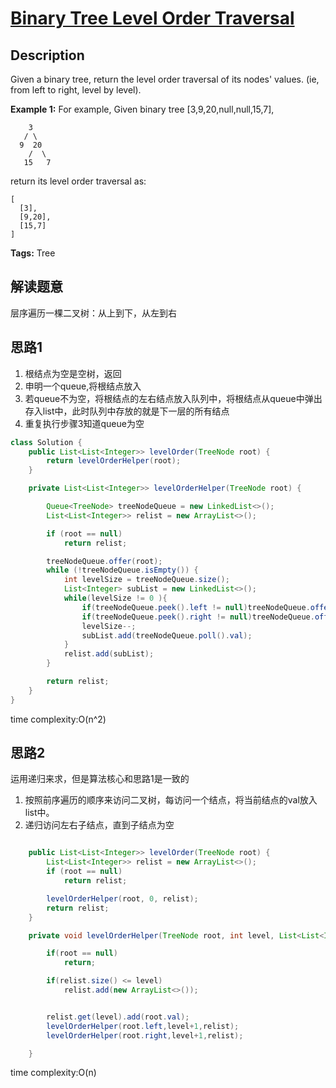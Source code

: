 # [Binary Tree Level Order Traversal][title]

## Description
Given a binary tree, return the level order traversal of its nodes' values. (ie, from left to right, level by level).

**Example 1:**
For example, Given binary tree [3,9,20,null,null,15,7],
```
	3
   / \
  9  20
    /  \
   15   7
```
return its level order traversal as:
```
[
  [3],
  [9,20],
  [15,7]
]
```

**Tags:** Tree

## 解读题意
层序遍历一棵二叉树：从上到下，从左到右

## 思路1 
1. 根结点为空是空树，返回
2. 申明一个queue,将根结点放入
3. 若queue不为空，将根结点的左右结点放入队列中，将根结点从queue中弹出存入list中，此时队列中存放的就是下一层的所有结点
4. 重复执行步骤3知道queue为空

```java
class Solution {
    public List<List<Integer>> levelOrder(TreeNode root) {
        return levelOrderHelper(root);
    }

    private List<List<Integer>> levelOrderHelper(TreeNode root) {

        Queue<TreeNode> treeNodeQueue = new LinkedList<>();
        List<List<Integer>> relist = new ArrayList<>();

        if (root == null)
            return relist;

        treeNodeQueue.offer(root);
        while (!treeNodeQueue.isEmpty()) {
            int levelSize = treeNodeQueue.size();
            List<Integer> subList = new LinkedList<>();
            while(levelSize != 0 ){
                if(treeNodeQueue.peek().left != null)treeNodeQueue.offer(treeNodeQueue.peek().left);
                if(treeNodeQueue.peek().right != null)treeNodeQueue.offer(treeNodeQueue.peek().right);
                levelSize--;
                subList.add(treeNodeQueue.poll().val);
            }
            relist.add(subList);
        }

        return relist;
    }
}
```
time complexity:O(n^2)

## 思路2
运用递归来求，但是算法核心和思路1是一致的
1. 按照前序遍历的顺序来访问二叉树，每访问一个结点，将当前结点的val放入list中。
2. 递归访问左右子结点，直到子结点为空

```java

    public List<List<Integer>> levelOrder(TreeNode root) {
        List<List<Integer>> relist = new ArrayList<>();
        if (root == null)
            return relist;

        levelOrderHelper(root, 0, relist);
        return relist;
    }

    private void levelOrderHelper(TreeNode root, int level, List<List<Integer>> relist) {

        if(root == null)
            return;

        if(relist.size() <= level)
            relist.add(new ArrayList<>());


        relist.get(level).add(root.val);
        levelOrderHelper(root.left,level+1,relist);
        levelOrderHelper(root.right,level+1,relist);

    }
```

time complexity:O(n)

[title]: https://leetcode.com/problems/binary-tree-level-order-traversal/description/
